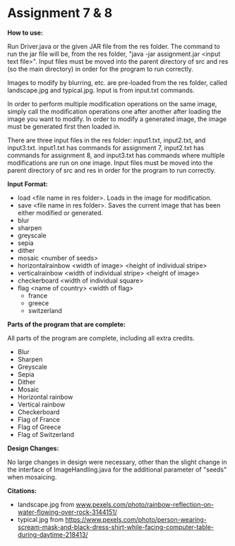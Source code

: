 # Assignment 7 & 8

**How to use:**

Run Driver.java or the given JAR file from the res folder. 
The command to run the jar file will be, from the res folder, "java -jar assignment.jar \<input text file\>". Input files must be moved into the parent directory of src and res (so the main directory) in order for the program to run correctly.

Images to modify by blurring, etc. are pre-loaded from the res folder, called landscape.jpg and typical.jpg. Input is from input.txt commands.

In order to perform multiple modification operations on the same image, simply call the modification operations one after another after loading the image you want to modify. In order to modify a generated image, the image must be generated first then loaded in. 

There are three input files in the res folder: input1.txt, input2.txt, and input3.txt. input1.txt has commands for assignment 7, input2.txt has commands for assignment 8, and input3.txt has commands where multiple modifications are run on one image. Input files must be moved into the parent directory of src and res in order for the program to run correctly.

**Input Format:**

* load \<file name in res folder\>. Loads in the image for modification.
* save \<file name in res folder\>. Saves the current image that has been either modified or generated.
* blur
* sharpen
* greyscale
* sepia
* dither
* mosaic \<number of seeds\>
* horizontalrainbow \<width of image\> \<height of individual stripe\>
* verticalrainbow \<width of individual stripe\> \<height of image\>
* checkerboard \<width of individual square\>
* flag \<name of country\> \<width of flag\>
  * france
  * greece
  * switzerland

**Parts of the program that are complete:**

All parts of the program are complete, including all extra credits.

* Blur
* Sharpen
* Greyscale
* Sepia
* Dither
* Mosaic
* Horizontal rainbow
* Vertical rainbow
* Checkerboard
* Flag of France
* Flag of Greece
* Flag of Switzerland

**Design Changes:**

No large changes in design were necessary, other than the slight change in the interface of ImageHandling.java for the additional parameter of "seeds" when mosaicing.

**Citations:**

* landscape.jpg from www.pexels.com/photo/rainbow-reflection-on-water-flowing-over-rock-3144151/
* typical.jpg from https://www.pexels.com/photo/person-wearing-scream-mask-and-black-dress-shirt-while-facing-computer-table-during-daytime-218413/

